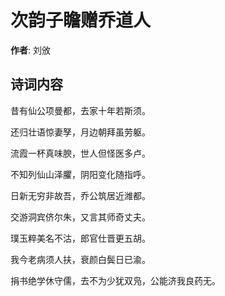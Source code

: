 # 次韵子瞻赠乔道人

**作者**: 刘攽

## 诗词内容

昔有仙公项曼都，去家十年若斯须。

还归壮语惊妻孥，月边朝拜虽劳躯。

流霞一杯真味腴，世人但怪医多卢。

不知列仙山泽臞，阴阳变化随指呼。

日新无穷非故吾，乔公筑居近潍都。

交游洞宾侪尔朱，又言其师奇丈夫。

璞玉粹美名不沽，郎官仕晋更五胡。

我今老病须人扶，衰颜白鬓日已渝。

捐书绝学休守儒，去不为少犹双凫，公能济我良药无。

